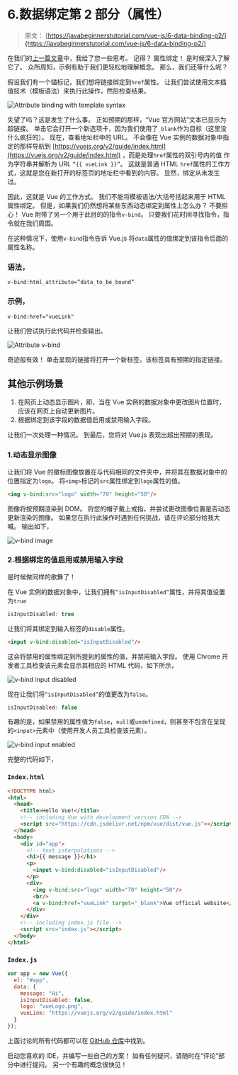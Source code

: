 # 6.数据绑定第 2 部分（属性）

> 原文： [https://javabeginnerstutorial.com/vue-js/6-data-binding-p2/](https://javabeginnerstutorial.com/vue-js/6-data-binding-p2/)

在我们的[上一篇文章](https://javabeginnerstutorial.com/vue-js/5-data-binding-p1/)中，我给了您一些思考。 记得？ 属性绑定！ 是时候深入了解它了。 众所周知，示例有助于我们更轻松地理解概念。 那么，我们还等什么呢？

假设我们有一个锚标记，我们想将链接绑定到`href`属性。 让我们尝试使用文本插值技术（模板语法）来执行此操作，然后检查结果。

![Attribute binding with template syntax](img/1ed51c59dd82a5d6011f7e594f0eb2cc.png)

失望了吗？这是发生了什么事。 正如预期的那样，“Vue 官方网站”文本已显示为超链接。 单击它会打开一个新选项卡，因为我们使用了`_blank`作为目标（这里没什么疯狂的）。 现在，查看地址栏中的 URL。 不会像在 Vue 实例的数据对象中指定的那样导航到 [https://vuejs.org/v2/guide/index.html](https://vuejs.org/v2/guide/index.html) ，而是处理`href`属性的双引号内的值 作为字符串并解析为 URL `“{{ vueLink }}”`。 这就是普通 HTML `href`属性的工作方式，这就是您在新打开的标签页的地址栏中看到的内容。 显然，绑定从未发生过。

因此，这就是 Vue 的工作方式。 我们不能将模板语法/大括号括起来用于 HTML 属性绑定。 但是，如果我们仍然想将某些东西动态绑定到属性上怎么办？ 不要担心！ Vue 附带了另一个用于此目的的指令`v-bind`。 只要我们花时间寻找指令，指令就在我们周围。

在这种情况下，使用`v-bind`指令告诉 Vue.js 将`data`属性的值绑定到该指令后面的属性名称。

### **语法，**

`v-bind:html_attribute=”data_to_be_bound”`

### **示例，**

`v-bind:href="vueLink"`

让我们尝试执行此代码并检查输出。

![Attribute v-bind](img/1c1eaeb83683a2a7a6da93a84bae0124.png)

奇迹般有效！ 单击呈现的链接将打开一个新标签，该标签具有预期的指定链接。

## **其他示例场景**

1.  在网页上动态显示图片，即，当在 Vue 实例的数据对象中更改图片位置时，应该在网页上自动更新图片。
2.  根据绑定到该字段的数据值启用或禁用输入字段。

让我们一次处理一种情况。 到最后，您将对 Vue.js 表现出超出预期的表现。

### 1.动态显示图像

让我们将 Vue 的徽标图像放置在与代码相同的文件夹中，并将其在数据对象中的位置指定为`logo`。 将`<img>`标记的`src`属性绑定到`logo`属性的值。

```html
<img v-bind:src="logo" width="70" height="50"/>
```

图像将按预期渲染到 DOM。 将您的帽子戴上戒指，并尝试更改图像位置是否动态更新渲染的图像。 如果您在执行此操作时遇到任何挑战，请在评论部分给我大喊。 输出如下，

![v-bind image](img/68590a95dc9a52eaf5e90bf9aeee24f6.png)

### 2.根据绑定的值启用或禁用输入字段

是时候做同样的歌舞了！

在 Vue 实例的数据对象中，让我们拥有`“isInputDisabled”`属性，并将其值设置为`true`

```javascript
isInputDisabled: true
```

让我们将其绑定到输入标签的`disable`属性。

```html
<input v-bind:disabled="isInputDisabled"/>
```

这会将禁用的属性绑定到所提到的属性的值，并禁用输入字段。 使用 Chrome 开发者工具检查该元素会显示其相应的 HTML 代码，如下所示，

![v-bind input disabled](img/1360c77ec1d6e0f9343d6ac614a06dd7.png)

现在让我们将`“isInputDisabled”`的值更改为`false`。

```javascript
isInputDisabled: false
```

有趣的是，如果禁用的属性值为`false`，`null`或`undefined`，则甚至不包含在呈现的`<input>`元素中（使用开发人员工具检查该元素）。

![v-bind input enabled](img/8dd45bfd613195974e521992d039b42a.png)

完整的代码如下，

### `Index.html`

```html
<!DOCTYPE html>
<html>
  <head>
    <title>Hello Vue!</title>
    <!-- including Vue with development version CDN -->
    <script src="https://cdn.jsdelivr.net/npm/vue/dist/vue.js"></script>
  </head>
  <body>
    <div id="app">
      <!-- text interpolations -->
      <h1>{{ message }}</h1>
      <p>
        <input v-bind:disabled="isInputDisabled"/>
      </p>
      <div>
        <img v-bind:src="logo" width="70" height="50"/>
        <br/>
        <a v-bind:href="vueLink" target="_blank">Vue official website</a>
      </div>
    </div>
    <!-- including index.js file -->
    <script src="index.js"></script>
  </body>
</html>
```

### `Index.js`

```javascript
var app = new Vue({
  el: "#app",
  data: {
    message: "Hi",
    isInputDisabled: false,
    logo: "vueLogo.png",
    vueLink: "https://vuejs.org/v2/guide/index.html"
  }
});
```

上面讨论的所有代码都可以在 [GitHub 仓库](https://github.com/JBTAdmin/vuejs)中找到。

启动您喜欢的 IDE，并编写一些自己的方案！ 如有任何疑问，请随时在“评论”部分中进行提问。 另一个有趣的概念很快见！
